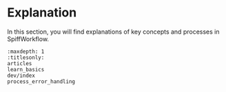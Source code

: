 # Explanation

In this section, you will find explanations of key concepts and processes in SpiffWorkflow.

```{toctree}
:maxdepth: 1
:titlesonly:
articles
learn_basics
dev/index
process_error_handling
```
